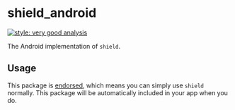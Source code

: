 # shield_android

[![style: very good analysis][very_good_analysis_badge]][very_good_analysis_link]

The Android implementation of `shield`.

## Usage

This package is [endorsed][endorsed_link], which means you can simply use `shield`
normally. This package will be automatically included in your app when you do.

[endorsed_link]: https://flutter.dev/docs/development/packages-and-plugins/developing-packages#endorsed-federated-plugin
[very_good_analysis_badge]: https://img.shields.io/badge/style-very_good_analysis-B22C89.svg
[very_good_analysis_link]: https://pub.dev/packages/very_good_analysis